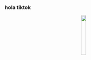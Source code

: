 ### hola tiktok 

<!-- TODO: Visit View -->
<p align="center" ><img width="18%" src="https://profile-counter.glitch.me/{bastndev}/count.svg"/></p>